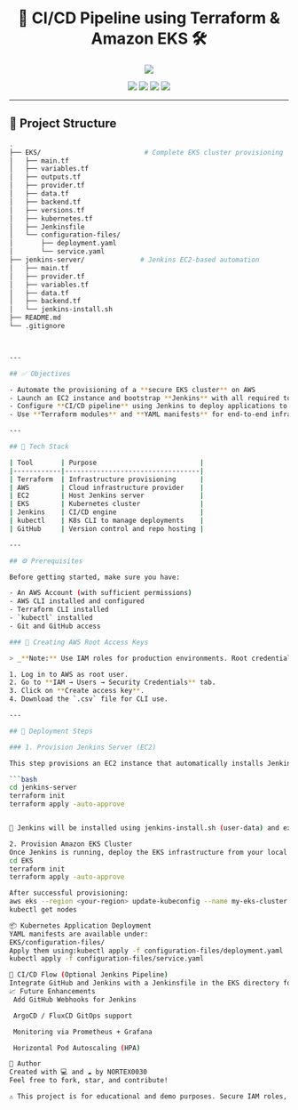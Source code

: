 <h1 align="center">🚀 CI/CD Pipeline using Terraform & Amazon EKS 🛠️</h1>

<p align="center">
  <img src="https://readme-typing-svg.herokuapp.com/?lines=Automate+Infra+Deployment+with+Terraform;CI/CD+with+Jenkins+on+AWS;Provision+EKS+Cluster+Seamlessly&center=true&width=500&height=45">
</p>

<p align="center">
  <img src="https://img.shields.io/badge/Terraform-v1.6+-blueviolet?style=flat&logo=terraform" />
  <img src="https://img.shields.io/badge/AWS-EKS-orange?style=flat&logo=amazonaws" />
  <img src="https://img.shields.io/badge/Jenkins-Automation-blue?style=flat&logo=jenkins" />
  <img src="https://img.shields.io/github/stars/NORTEX0030/CICD-Terraform-EKS?style=social" />
</p>

---

## 📁 Project Structure

```bash
.
├── EKS/                          # Complete EKS cluster provisioning
│   ├── main.tf
│   ├── variables.tf
│   ├── outputs.tf
│   ├── provider.tf
│   ├── data.tf
│   ├── backend.tf
│   ├── versions.tf
│   ├── kubernetes.tf
│   ├── Jenkinsfile
│   └── configuration-files/
│       ├── deployment.yaml
│       └── service.yaml
├── jenkins-server/              # Jenkins EC2-based automation
│   ├── main.tf
│   ├── provider.tf
│   ├── variables.tf
│   ├── data.tf
│   ├── backend.tf
│   └── jenkins-install.sh
├── README.md
└── .gitignore



---

## ✅ Objectives

- Automate the provisioning of a **secure EKS cluster** on AWS
- Launch an EC2 instance and bootstrap **Jenkins** with all required tools
- Configure **CI/CD pipeline** using Jenkins to deploy applications to EKS
- Use **Terraform modules** and **YAML manifests** for end-to-end infra and app setup

---

## 🧰 Tech Stack

| Tool       | Purpose                          |
|------------|----------------------------------|
| Terraform  | Infrastructure provisioning      |
| AWS        | Cloud infrastructure provider    |
| EC2        | Host Jenkins server              |
| EKS        | Kubernetes cluster               |
| Jenkins    | CI/CD engine                     |
| kubectl    | K8s CLI to manage deployments    |
| GitHub     | Version control and repo hosting |

---

## ⚙️ Prerequisites

Before getting started, make sure you have:

- An AWS Account (with sufficient permissions)
- AWS CLI installed and configured
- Terraform CLI installed
- `kubectl` installed
- Git and GitHub access

### 🔐 Creating AWS Root Access Keys

> _**Note:** Use IAM roles for production environments. Root credentials are for testing/learning only._

1. Log in to AWS as root user.
2. Go to **IAM → Users → Security Credentials** tab.
3. Click on **Create access key**.
4. Download the `.csv` file for CLI use.

---

## 🚀 Deployment Steps

### 1. Provision Jenkins Server (EC2)

This step provisions an EC2 instance that automatically installs Jenkins, Terraform, AWS CLI, and `kubectl`.

```bash
cd jenkins-server
terraform init
terraform apply -auto-approve


📝 Jenkins will be installed using jenkins-install.sh (user-data) and exposed on port 8080.

2. Provision Amazon EKS Cluster
Once Jenkins is running, deploy the EKS infrastructure from your local machine or automate it through Jenkins:
cd EKS
terraform init
terraform apply -auto-approve

After successful provisioning:
aws eks --region <your-region> update-kubeconfig --name my-eks-cluster
kubectl get nodes

📦 Kubernetes Application Deployment
YAML manifests are available under:
EKS/configuration-files/
Apply them using:kubectl apply -f configuration-files/deployment.yaml
kubectl apply -f configuration-files/service.yaml

🧪 CI/CD Flow (Optional Jenkins Pipeline)
Integrate GitHub and Jenkins with a Jenkinsfile in the EKS directory for automated deployments on push events.
📈 Future Enhancements
 Add GitHub Webhooks for Jenkins

 ArgoCD / FluxCD GitOps support

 Monitoring via Prometheus + Grafana

 Horizontal Pod Autoscaling (HPA)

🙌 Author
Created with 💻 and ☁️ by NORTEX0030
Feel free to fork, star, and contribute!

⚠️ This project is for educational and demo purposes. Secure IAM roles, VPCs, and state file management are advised for production environments.
